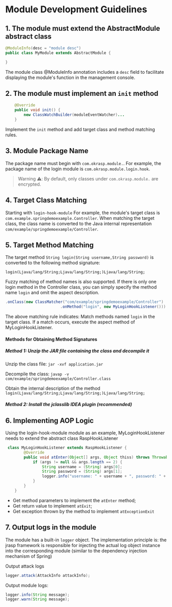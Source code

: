 # Module Development Guidelines

## 1. The module must extend the AbstractModule abstract class

```java
@ModuleInfo(desc = "module desc")
public class MyModule extends AbstractModule {

}
```
The module class @ModuleInfo annotation includes a `desc` field to facilitate displaying the module's function in the management console.

## 2. The module must implement an `init` method

```java
    @Override
    public void init() {
        new ClassWatchBuilder(moduleEventWatcher)...
    }
```
Implement the `init` method and add target class and method matching rules.

## 3. Module Package Name
The package name must begin with `com.okrasp.module.`. For example, the package name of the login module is `com.okrasp.module.login.hook`.

> Warning ⚠️: By default, only classes under `com.okrasp.module.` are encrypted.

## 4. Target Class Matching

Starting with `login-hook-module` For example, the module's target class is `com.example.springdemoexample.Controller`.
When matching the target class, the class name is converted to the Java internal representation `com/example/springdemoexample/Controller`.

## 5. Target Method Matching

The target method `String login(String username,String password)` is converted to the following method signature:

```text
login(Ljava/lang/String;Ljava/lang/String;)Ljava/lang/String;
```

Fuzzy matching of method names is also supported. If there is only one login method in the Controller class, you can simply specify the method name `login` and omit the aspect description.

```java
.onClass(new ClassMatcher("com/example/springdemoexample/Controller")
                        .onMethod("login", new MyLoginHookListener()))
```
The above matching rule indicates: Match methods named `login` in the target class. If a match occurs, execute the aspect method of MyLoginHookListener.

#### Methods for Obtaining Method Signatures

##### Method 1: Unzip the JAR file containing the class and decompile it

Unzip the class file: `jar -xvf application.jar`

Decompile the class: `javap -v com/example/springdemoexample/Controller.class`

Obtain the internal description of the method `login(Ljava/lang/String;Ljava/lang/String;)Ljava/lang/String;`

##### Method 2: Install the jclasslib IDEA plugin (recommended)

## 6. Implementing AOP Logic
Using the login-hook-module module as an example, MyLoginHookListener needs to extend the abstract class RaspHookListener
```java
 class MyLoginHookListener extends RaspHookListener {
        @Override
        public void atEnter(Object[] args, Object thiss) throws Throwable {
            if (args != null && args.length == 2) {
                String username = (String) args[0];
                String password = (String) args[1];
                logger.info("username: " + username + ", password: " + password);
            }
        }
    }
```

+ Get method parameters to implement the `atEnter` method;
+ Get return value to implement `atExit`;
+ Get exception thrown by the method to implement `atExceptionExit`

## 7. Output logs in the module

The module has a built-in `logger` object. The implementation principle is: the jrasp framework is responsible for injecting the actual log object instance into the corresponding module (similar to the dependency injection mechanism of Spring)

Output attack logs

```java
logger.attack(AttackInfo attackInfo);
```

Output module logs:

```java
logger.info(String message);
logger.warn(String message);
```